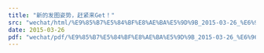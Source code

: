 ```yaml
---
title: "新的发图姿势，赶紧来Get！"
src: "wechat/html/%E9%85%B7%E5%84%BF%E8%AE%BA%E5%9D%9B_2015-03-26_%E6%96%B0%E7%9A%84%E5%8F%91%E5%9B%BE%E5%A7%BF%E5%8A%BF%EF%BC%8C%E8%B5%B6%E7%B4%A7%E6%9D%A5Get%EF%BC%81.html"
date: 2015-03-26
pdf: "wechat/pdf/%E9%85%B7%E5%84%BF%E8%AE%BA%E5%9D%9B_2015-03-26_%E6%96%B0%E7%9A%84%E5%8F%91%E5%9B%BE%E5%A7%BF%E5%8A%BF%EF%BC%8C%E8%B5%B6%E7%B4%A7%E6%9D%A5Get%EF%BC%81.pdf"
---
```

